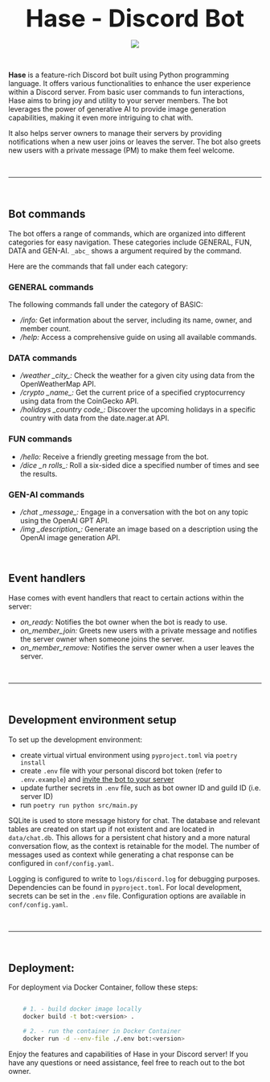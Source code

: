 <p align="center"> <font size="8"> <b> Hase - Discord Bot </b> </font> </p>

<p align="center">
<a href="https://github.com/danczw/hase_discbot/actions"><img src="https://github.com/danczw/hase_discbot/workflows/Docker/badge.svg"></a>
</p>

<br>

**Hase** is a feature-rich Discord bot built using Python programming language. It offers various functionalities to enhance the user experience within a Discord server. From basic user commands to fun interactions, Hase aims to bring joy and utility to your server members. The bot leverages the power of generative AI to provide image generation capabilities, making it even more intriguing to chat with.

It also helps server owners to manage their servers by providing notifications when a new user joins or leaves the server. The bot also greets new users with a private message (PM) to make them feel welcome.

<br>

------------

<br>

## Bot commands

The bot offers a range of commands, which are organized into different categories for easy navigation. These categories include GENERAL, FUN, DATA and GEN-AI. `_abc_` shows a argument required by the command.

Here are the commands that fall under each category:

### GENERAL commands

The following commands fall under the category of BASIC:

- */info:* Get information about the server, including its name, owner, and member count.
- */help:* Access a comprehensive guide on using all available commands.

### DATA commands
- */weather \_city\_:* Check the weather for a given city using data from the OpenWeatherMap API.
- */crypto \_name\_:* Get the current price of a specified cryptocurrency using data from the CoinGecko API.
- */holidays \_country code\_:* Discover the upcoming holidays in a specific country with data from the date.nager.at API.

### FUN commands
- */hello:* Receive a friendly greeting message from the bot.
- */dice \_n rolls\_:* Roll a six-sided dice a specified number of times and see the results.

### GEN-AI commands
- */chat \_message\_:* Engage in a conversation with the bot on any topic using the OpenAI GPT API.
- */img \_description\_:* Generate an image based on a description using the OpenAI image generation API.

<br>

## Event handlers

Hase comes with event handlers that react to certain actions within the server:

- *on_ready:* Notifies the bot owner when the bot is ready to use.
- *on_member_join:* Greets new users with a private message and notifies the server owner when someone joins the server.
- *on_member_remove:* Notifies the server owner when a user leaves the server.

<br>

------------

<br>

## Development environment setup

To set up the development environment:

- create virtual virtual environment using `pyproject.toml` via `poetry install`
- create `.env` file with your personal discord bot token (refer to `.env.example`) and [invite the bot to your server](https://discordpy.readthedocs.io/en/stable/discord.html)
- update further secrets in `.env` file, such as bot owner ID and guild ID (i.e. server ID)
- run `poetry run python src/main.py`

SQLite is used to store message history for chat. The database and relevant tables are created on start up if not existent and are located in `data/chat.db`. This allows for a persistent chat history and a more natural conversation flow, as the context is retainable for the model. The number of messages used as context while generating a chat response can be configured in `conf/config.yaml`.

Logging is configured to write to `logs/discord.log` for debugging purposes. Dependencies can be found in `pyproject.toml`. For local development, secrets can be set in the `.env` file. Configuration options are available in `conf/config.yaml`.

<br>

------------

<br>

## Deployment:

For deployment via Docker Container, follow these steps:

```bash

    # 1. - build docker image locally
    docker build -t bot:<version> .

    # 2. - run the container in Docker Container
    docker run -d --env-file ./.env bot:<version>

```

Enjoy the features and capabilities of Hase in your Discord server! If you have any questions or need assistance, feel free to reach out to the bot owner.